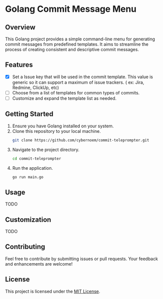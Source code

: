 # Golang Commit Message Menu

## Overview
This Golang project provides a simple command-line menu for generating commit messages from predefined templates. It aims to streamline the process of creating consistent and descriptive commit messages.

## Features
- [x] Set a Issue key that will be used in the commit template. This value is generic so it can support a maximum of issue trackers. ( ex: Jira, Redmine, ClickUp, etc)
- [ ] Choose from a list of templates for common types of commits.
- [ ] Customize and expand the template list as needed.

## Getting Started
1. Ensure you have Golang installed on your system.
2. Clone this repository to your local machine.
    ```bash
    git clone https://github.com/cybernoem/commit-teleprompter.git
    ```
3. Navigate to the project directory.
    ```bash
    cd commit-teleprompter
    ```
4. Run the application.
    ```bash
    go run main.go
    ```

## Usage
TODO
## Customization
TODO
## Contributing
Feel free to contribute by submitting issues or pull requests. Your feedback and enhancements are welcome!

## License
This project is licensed under the [MIT License](LICENSE).
